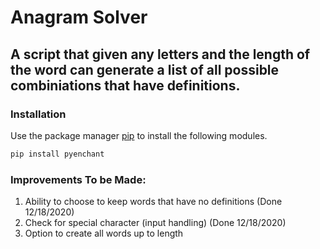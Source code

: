 # Anagram Solver
## A script that given any letters and the length of the word can generate a list of all possible combiniations that have definitions.

### Installation
Use the package manager [pip](https://pip.pypa.io/en/stable/) to install the following modules.

```bash
pip install pyenchant
```

### Improvements To be Made:

1. Ability to choose to keep words that have no definitions (Done 12/18/2020)
2. Check for special character (input handling) (Done 12/18/2020)
3. Option to create all words up to length
